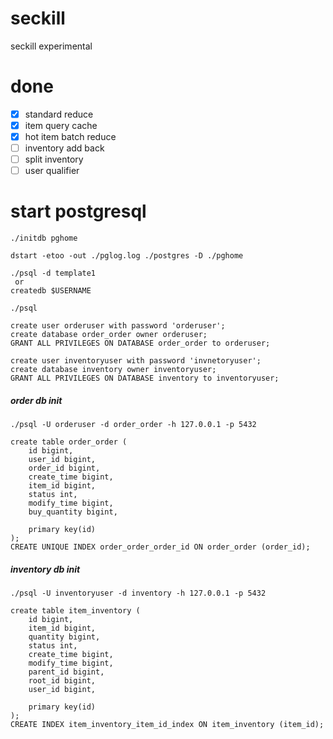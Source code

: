 # seckill
seckill experimental

# done

* [x] standard reduce
* [x] item query cache
* [x] hot item batch reduce
* [ ] inventory add back
* [ ] split inventory
* [ ] user qualifier

# start postgresql

```
./initdb pghome
```

```
dstart -etoo -out ./pglog.log ./postgres -D ./pghome
```

```
./psql -d template1
 or
createdb $USERNAME
```

```
./psql

create user orderuser with password 'orderuser';
create database order_order owner orderuser;
GRANT ALL PRIVILEGES ON DATABASE order_order to orderuser;

create user inventoryuser with password 'invnetoryuser';
create database inventory owner inventoryuser;
GRANT ALL PRIVILEGES ON DATABASE inventory to inventoryuser;
```

##### order db init

```
./psql -U orderuser -d order_order -h 127.0.0.1 -p 5432
```

```
create table order_order (
    id bigint,
    user_id bigint,
    order_id bigint,
    create_time bigint,
    item_id bigint,
    status int,
    modify_time bigint,
    buy_quantity bigint,
    
    primary key(id)
);
CREATE UNIQUE INDEX order_order_order_id ON order_order (order_id);
```

##### inventory db init

```
./psql -U inventoryuser -d inventory -h 127.0.0.1 -p 5432
```

```
create table item_inventory (
    id bigint,
    item_id bigint,
    quantity bigint,
    status int,
    create_time bigint,
    modify_time bigint,
    parent_id bigint,
    root_id bigint,
    user_id bigint,

    primary key(id)
);
CREATE INDEX item_inventory_item_id_index ON item_inventory (item_id);
```
